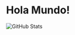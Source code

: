 # Hola Mundo!

![GitHub Stats](https://github-readme-stats.vercel.app/api?username=ceecisool&theme=radical)
